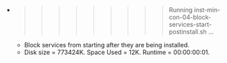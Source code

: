 * >>>>>>>>> Running inst-min-con-04-block-services-start-postinstall.sh ...
  * Block services from starting after they are being installed.
  * Disk size = 773424K. Space Used = 12K. Runtime = 00:00:00:01.
